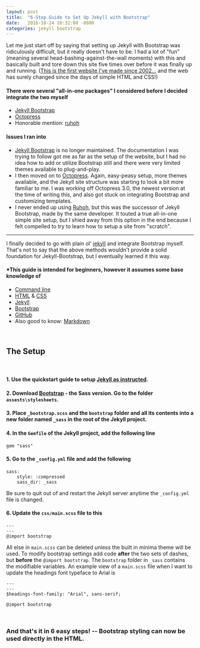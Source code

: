 ```yaml
---
layout: post
title:  "6-Step Guide to Set Up Jekyll with Bootstrap"
date:   2016-10-24 10:32:00 -0800
categories: jekyll bootstrap
---
```


Let me just start off by saying that setting up Jekyll with Bootstrap was ridiculously difficult, but it really doesn't have to be. I had a lot of "fun" (meaning several head-bashing-against-the-wall moments) with this and basically built and tore down this site five times over before it was finally up and running. ([This is the first website I've made since 2002...][about-me] and the web has surely changed since the days of simple HTML and CSS!)

#### There were several "all-in-one packages" I considered before I decided integrate the two myself
- [Jekyll Bootstrap][jekyll-bootstrap]
- [Octopress][octopress]
- Honorable mention: [ruhoh][ruhoh]

#### Issues I ran into
- [Jekyll Bootstrap][jekyll-bootstrap] is no longer maintained. The documentation I was trying to follow got me as far as the setup of the website, but I had no idea how to add or utilize Bootstrap still and there were very limited themes available to plug-and-play.
- I then moved on to [Octopress][octopress]. Again, easy-peasy setup, more themes available, and the Jekyll site structure was starting to look a bit more familiar to me. I was working off Octopress 3.0, the newest version at the time of writing this, and also got stuck on integrating Bootstrap and customizing templates.
- I never ended up using [Ruhoh][ruhoh], but this was the successor of Jekyll Bootstrap, made by the same developer. It touted a true all-in-one simple site setup, but I shied away from this option in the end because I felt compelled to try to learn how to setup a site from "scratch".



---



I finally decided to go with plain ol' [jekyll][jekyll] and integrate Bootstrap myself. That's not to say that the above methods wouldn't provide a solid foundation for Jekyll-Bootstrap, but I eventually learned it this way.

#### *This guide is intended for beginners, however it assumes some base knowledge of
- [Command line][unix]
- [HTML][html] & [CSS][css]
- [Jekyll][jekyll]
- [Bootstrap][bootstrap]
- [GitHub][github]
- Also good to know: [Markdown][markdown]

<br />

## **The Setup**

<br />

#### 1. Use the quickstart guide to setup [Jekyll as instructed][jekyll-quickstart].

#### 2. Download [Bootstrap] - the Sass version. Go to the folder `assests\stylesheets`.

#### 3. Place `_bootstrap.scss` and the `bootstrap` folder and all its contents into a new folder named `_sass` in the root of the Jekyll project.

#### 4. In the `Gemfile` of the Jekyll project, add the following line

```
gem "sass"
````

#### 5. Go to the `_config.yml` file and add the following

```
sass:
    style: :compressed
    sass_dir: _sass
```

Be sure to quit out of and restart the Jekyll server anytime the `_config.yml` file is changed.
#### 6. Update the `css/main.scss` file to this

```
---
---
@import bootstrap
```

All else in `main.scss` can be deleted unless the built in minima theme will be used. To modify bootstrap settings add code **after** the two sets of dashes, but **before** the `@import bootstrap`. The `bootstrap` folder in `_sass` contains the modifiable variables. An example view of a `main.scss` file when I want to update the headings font typeface to Arial is

```
---
---
$headings-font-family: "Arial", sans-serif;

@import bootstrap
```

<br />

### And that's it in 6 easy steps! -- Bootstrap styling can now be used directly in the HTML.





[about-me]: /software%20engineering/2016/10/16/why-im-aspiring-to-be-a-software-developer.html
[jekyll]: https://github.com/jekyll/jekyll
[jekyll-quickstart]: https://jekyllrb.com/
[jekyll-bootstrap]: https://github.com/plusjade/jekyll-bootstrap
[ruhoh]: https://github.com/ruhoh
[octopress]: http://octopress.org/
[bootstrap]: https://getbootstrap.com/
[markdown]: http://kirkstrobeck.github.io/whatismarkdown.com/
[github]: https://github.com/
[html]: http://www.w3schools.com/html/
[css]: http://www.w3schools.com/css/
[unix]: https://www.google.com/#q=learn+command+line